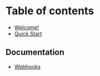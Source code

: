 # Table of contents

* [Welcome!](README.md)
* [Quick Start](quick-start.md)

## Documentation

* [Webhooks](webhooks.md)


